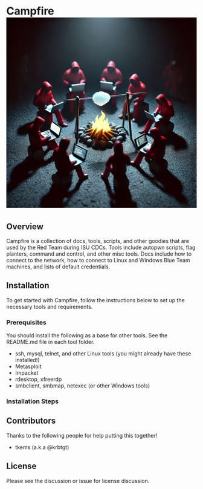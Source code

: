# Campfire ![Logo](images/campfire-logo.png)

## Overview

Campfire is a collection of docs, tools, scripts, and other goodies that are used by the Red Team during ISU CDCs. Tools include autopwn scripts, flag planters, command and control, and other misc tools. Docs include how to connect to the network, how to connect to Linux and Windows Blue Team machines, and lists of default credentials.


## Installation

To get started with Campfire, follow the instructions below to set up the necessary tools and requirements.

### Prerequisites

You should install the following as a base for other tools. See the README.md file in each tool folder.

- ssh, mysql, telnet, and other Linux tools (you might already have these installed!)
- Metasploit
- Impacket 
- rdesktop, xfreerdp
- smbclient, smbmap, netexec (or other Windows tools)

### Installation Steps


## Contributors

Thanks to the following people for help putting this together!
- tkems (a.k.a @krbtgt)

## License

Please see the discussion or issue for license discussion.




